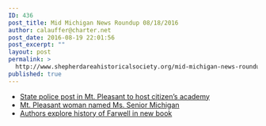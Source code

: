 ```yaml
---
ID: 436
post_title: Mid Michigan News Roundup 08/18/2016
author: calauffer@charter.net
post_date: 2016-08-19 22:01:56
post_excerpt: ""
layout: post
permalink: >
  http://www.shepherdareahistoricalsociety.org/mid-michigan-news-roundup-08182016/
published: true
---
```

<ul class="c1 lst-kix_list_2-0 start"><li class="c5"><a class="c0" href="https://www.google.com/url?q=http://www.themorningsun.com/general-news/20160818/state-police-post-in-mt-pleasant-to-host-citizens-academy&amp;sa=D&amp;ust=1471647715423000&amp;usg=AFQjCNG0HJWtUe80HvWZ8KsPG-JrOxVg_w">State police post in Mt. Pleasant to host citizen’s academy</a></li><li class="c5"><a class="c0" href="https://www.google.com/url?q=http://www.themorningsun.com/general-news/20160817/mt-pleasant-woman-named-ms-senior-michigan&amp;sa=D&amp;ust=1471647715425000&amp;usg=AFQjCNH4kblk_TyyN9O6z3PBPuJYtPn7Rw">Mt. Pleasant woman named Ms. Senior Michigan</a></li><li class="c5"><a class="c0" href="https://www.google.com/url?q=http://www.themorningsun.com/general-news/20160817/authors-explore-history-of-farwell-in-new-book&amp;sa=D&amp;ust=1471647715426000&amp;usg=AFQjCNHtlk9ZWqcduKFwO0fYxQ-adBcnBg">Authors explore history of Farwell in new book</a></li></ul>